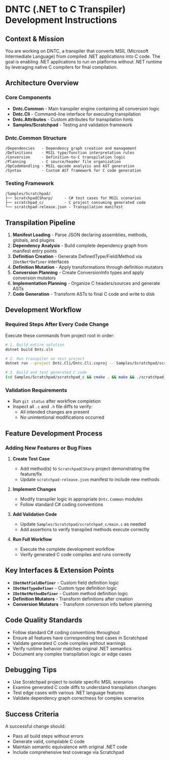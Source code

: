 # DNTC (.NET to C Transpiler) Development Instructions

## Context & Mission
You are working on DNTC, a transpiler that converts MSIL (Microsoft Intermediate Language) from compiled .NET 
applications into C code. The goal is enabling .NET applications to run on platforms without .NET runtime by 
leveraging native C compilers for final compilation.

## Architecture Overview

### Core Components
- **Dntc.Common** - Main transpiler engine containing all conversion logic
- **Dntc.Cli** - Command-line interface for executing transpilation
- **Dntc.Attributes** - Custom attributes for transpilation hints
- **Samples/Scratchpad** - Testing and validation framework

### Dntc.Common Structure
```
/Dependencies   - Dependency graph creation and management
/Definitions    - MSIL type/function interpretation rules
/Conversion     - Definition-to-C transpilation logic
/Planning       - C source/header file organization
/OpCodeHandling - MSIL opcode analysis and AST generation
/Syntax         - Custom AST framework for C code generation
```

### Testing Framework
```
/Samples/Scratchpad/
├── ScratchpadCSharp/     - C# test cases for MSIL scenarios
├── scratchpad_c/         - C project consuming generated code
└── scratchpad-release.json - Transpilation manifest
```

## Transpilation Pipeline

1. **Manifest Loading** - Parse JSON declaring assemblies, methods, globals, and plugins
2. **Dependency Analysis** - Build complete dependency graph from manifest entry points
3. **Definition Creation** - Generate DefinedType/Field/Method via `IDotNet*Definer` interfaces
4. **Definition Mutation** - Apply transformations through definition mutators
5. **Conversion Planning** - Create ConversionInfo types and apply conversion mutators
6. **Implementation Planning** - Organize C headers/sources and generate ASTs
7. **Code Generation** - Transform ASTs to final C code and write to disk

## Development Workflow

### Required Steps After Every Code Change
Execute these commands from project root in order:

```bash
# 1. Build entire solution
dotnet build Dntc.sln

# 2. Run transpiler on test project
dotnet run --project Dntc.Cli/Dntc.Cli.csproj -- Samples/Scratchpad/scratchpad-release.json

# 3. Build and test generated C code
(cd Samples/Scratchpad/scratchpad_c && cmake . && make && ./scratchpad_c) # The parenthesis are important!
```

### Validation Requirements
- Run `git status` after workflow completion
- Inspect all `.c` and `.h` file diffs to verify:
    - All intended changes are present
    - No unintentional modifications occurred

## Feature Development Process

### Adding New Features or Bug Fixes

1. **Create Test Case**
    - Add method(s) to `ScratchpadCSharp` project demonstrating the feature/fix
    - Update `scratchpad-release.json` manifest to include new methods

2. **Implement Changes**
    - Modify transpiler logic in appropriate `Dntc.Common` modules
    - Follow standard C# coding conventions

3. **Add Validation Code**
    - Update `Samples/Scratchpad/scratchpad_c/main.c` as needed
    - Add assertions to verify transpiled methods execute correctly

4. **Run Full Workflow**
    - Execute the complete development workflow
    - Verify generated C code compiles and runs correctly

## Key Interfaces & Extension Points

- **`IDotNetFieldDefiner`** - Custom field definition logic
- **`IDotNetTypeDefiner`** - Custom type definition logic
- **`IDotNetMethodDefiner`** - Custom method definition logic
- **Definition Mutators** - Transform definitions after creation
- **Conversion Mutators** - Transform conversion info before planning

## Code Quality Standards

- Follow standard C# coding conventions throughout
- Ensure all features have corresponding test cases in Scratchpad
- Validate generated C code compiles without warnings
- Verify runtime behavior matches original .NET semantics
- Document any complex transpilation logic or edge cases

## Debugging Tips

- Use Scratchpad project to isolate specific MSIL scenarios
- Examine generated C code diffs to understand transpilation changes
- Test edge cases with various .NET language features
- Validate dependency graph correctness for complex scenarios

## Success Criteria

A successful change should:
- Pass all build steps without errors
- Generate valid, compilable C code
- Maintain semantic equivalence with original .NET code
- Include comprehensive test coverage via Scratchpad